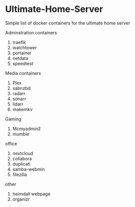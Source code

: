 # Ultimate-Home-Server
Simple list of docker containers for the ultimate home server

Adminstration containers
1. traefik
2. watchtower
3. portainer
4. netdata
5. speedtest

Media containers
1. Plex
2. sabnzbd
3. radarr
4. sonarr
5. lidarr
6. makemkv

Gaming
1. Mcmyadmin2
2. mumble

office
1. nextcloud
2. collabora
3. duplicati
4. samba-webmin
5. filezilla

other
1. heimdall webpage
2. organizr
